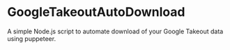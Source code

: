 # GoogleTakeoutAutoDownload

A simple Node.js script to automate download of your Google Takeout data using puppeteer.
